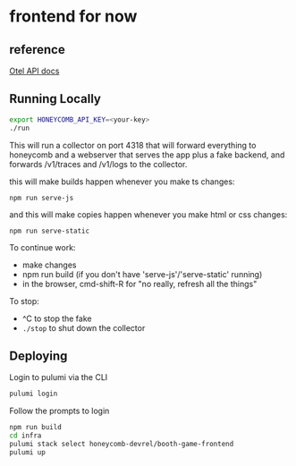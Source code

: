 # frontend for now

## reference

[Otel API docs](https://open-telemetry.github.io/opentelemetry-js/)

## Running Locally

```sh
export HONEYCOMB_API_KEY=<your-key>
./run
```

This will run a collector on port 4318 that will forward everything to honeycomb and a webserver that serves the app plus a fake backend, and forwards /v1/traces and /v1/logs to the collector.

this will make builds happen whenever you make ts changes:

`npm run serve-js`

and this will make copies happen whenever you make html or css changes:

`npm run serve-static`

To continue work:

- make changes
- npm run build (if you don't have 'serve-js'/'serve-static' running)
- in the browser, cmd-shift-R for "no really, refresh all the things"

To stop:

- ^C to stop the fake
- `./stop` to shut down the collector

## Deploying

Login to pulumi via the CLI

```sh
pulumi login
```

Follow the prompts to login

```sh
npm run build
cd infra
pulumi stack select honeycomb-devrel/booth-game-frontend
pulumi up
```
